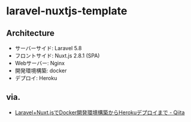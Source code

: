 # laravel-nuxtjs-template

## Architecture

- サーバーサイド: Laravel 5.8
- フロントサイド: Nuxt.js 2.8.1 (SPA)
- Webサーバー: Nginx
- 開発環境構築: docker
- デプロイ: Heroku

## via.
- [Laravel\+Nuxt\.jsでDocker開発環境構築からHerokuデプロイまで \- Qiita](https://qiita.com/kon_shou/items/8af16956325a447a2d64)